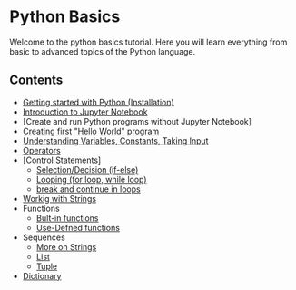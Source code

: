# Python Basics

Welcome to the python basics tutorial. Here you will learn everything from basic to advanced topics of the Python language.

## Contents
- [Getting started with Python (Installation)](https://github.com/tejalal/python/wiki/Getting-started-with-Python)
- [Introduction to Jupyter Notebook]()
- [Create and run Python programs without Jupyter Notebook]
- [Creating first "Hello World" program](url)
- [Understanding Variables, Constants, Taking Input](url)
- [Operators](url)
- [Control Statements]
  - [Selection/Decision (if-else)](url)
  - [Looping (for loop, while loop)](url)
  - [break and continue in loops](url)
- [Workig with Strings](url)
- Functions
  - [Bult-in functions](url)
  - [Use-Defned functions](url)
- Sequences
  - [More on Strings](url)
  - [List](url)
  - [Tuple](url)
- [Dictionary](url)
